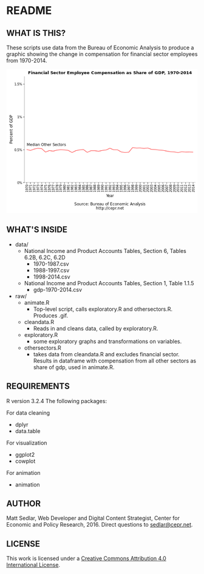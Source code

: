 # README

## WHAT IS THIS?

These scripts use data from the Bureau of Economic Analysis to produce a graphic showing the change in compensation for financial sector employees from 1970-2014.

![animated gif](https://github.com/webmaster-cepr/financial-sector-compensation-1970-2014/blob/master/financial-sector-1970-2014.gif)

## WHAT'S INSIDE

* data/
  * National Income and Product Accounts Tables, Section 6, Tables 6.2B, 6.2C, 6.2D
    * 1970-1987.csv
    * 1988-1997.csv
    * 1998-2014.csv
  * National Income and Product Accounts Tables, Section 1, Table 1.1.5
    * gdp-1970-2014.csv
* raw/
  * animate.R
    * Top-level script, calls exploratory.R and othersectors.R. Produces .gif.
  * cleandata.R
    * Reads in and cleans data, called by exploratory.R.
  * exploratory.R
    * some exploratory graphs and transformations on variables.
  * othersectors.R
    * takes data from cleandata.R and excludes financial sector. Results in dataframe with compensation from all other sectors as share of gdp, used in animate.R.

## REQUIREMENTS

R version 3.2.4
The following packages:

For data cleaning
* dplyr
* data.table

For visualization
* ggplot2
* cowplot

For animation
* animation

## AUTHOR

Matt Sedlar, Web Developer and Digital Content Strategist, Center for Economic and Policy Research, 2016. Direct questions to sedlar@cepr.net.

## LICENSE

This work is licensed under a [Creative Commons Attribution 4.0 International License](http://creativecommons.org/licenses/by/4.0/).